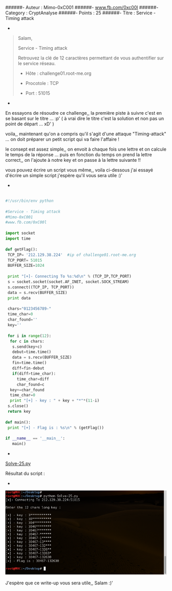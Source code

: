 

######- Auteur : Mimo-0xC001
######- www.fb.com/0xc00l
######- Category : CryptAnalyse
######- Points : 25
######- Titre : Service - Timing attack


-

 > Salam,
 >
 > Service - Timing attack
 >
 > Retrouvez la clé de 12 caractères permettant de vous authentifier sur le service réseau.
 >
 > - Hôte         :   challenge01.root-me.org
 >
 > - Procotole    :   TCP
 >
 > - Port         :   51015

-


En essayons de résoudre ce challenge,, la première piste à suivre c'est en se basant sur le titre ... :p'
( à vrai dire le titre c'est la solution et non pas un point de départ ... xD' )

voila,, maintenant qu'on a compris qu'il s'agit d'une attaque "Timing-attack" ... on doit préparer un petit script qui va faire l'affaire !

le consept est assez simple,, on envoit à chaque fois une lettre et on calcule le temps de la réponse ... puis en fonction du temps on prend la lettre correct,, on l'ajoute à notre key et on passe à la lettre suivante !!

vous pouvez écrire un script vous même,, voila ci-dessous j'ai essayé d'écrire un simple script j'espère qu'il vous sera utile :)'



-

```python

#!/usr/bin/env python

#Service - Timing attack
#Mimo-0xC001
#www.fb.com/0xC00l

import socket
import time

def getFlag():
 TCP_IP= '212.129.38.224'  #ip of challenge01.root-me.org
 TCP_PORT= 51015
 BUFFER_SIZE=1024
 
 print "[+]- Connecting To %s:%d\n" % (TCP_IP,TCP_PORT)
 s = socket.socket(socket.AF_INET, socket.SOCK_STREAM)
 s.connect((TCP_IP, TCP_PORT))
 data = s.recv(BUFFER_SIZE)
 print data
 
 chars="0123456789-"
 time_char=0
 char_found=''
 key=''
 
 for i in range(12):
  for c in chars:
   s.send(key+c)
   debut=time.time()
   data = s.recv(BUFFER_SIZE)
   fin=time.time()
   diff=fin-debut
   if(diff>time_char):
     time_char=diff
     char_found=c
  key+=char_found
  time_char=0
  print "[+] - key : " + key + "*"*(11-i)
 s.close()
 return key

def main():
 print "[+] - Flag is : %s\n" % (getFlag())

if __name__ == '__main__':
   main()

```

-

[Solve-25.py](./Solve-25.py)

Résultat du script :

-

![](resultat.png)



J'espère que ce write-up vous sera utile,, Salam :)'
